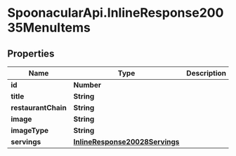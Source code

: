 # SpoonacularApi.InlineResponse20035MenuItems

## Properties

Name | Type | Description | Notes
------------ | ------------- | ------------- | -------------
**id** | **Number** |  | 
**title** | **String** |  | 
**restaurantChain** | **String** |  | 
**image** | **String** |  | 
**imageType** | **String** |  | 
**servings** | [**InlineResponse20028Servings**](InlineResponse20028Servings.md) |  | [optional] 


